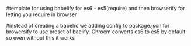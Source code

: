 #template for using babelify for es6 - es5(require)  and then browserify for letting you require in browser 

#instead of creating a babelrc we adding config to package.json for browersify to use preset of baelify. Chroem converts es6 to es5 by default so even without this it works